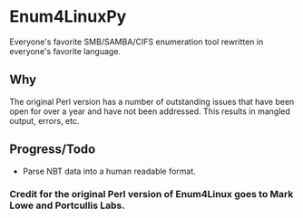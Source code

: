 # Enum4LinuxPy
Everyone's favorite SMB/SAMBA/CIFS enumeration tool rewritten in everyone's favorite language.

## Why
The original Perl version has a number of outstanding issues that have been open for over a year and have not been addressed. This results in mangled output, errors, etc.

## Progress/Todo
* Parse NBT data into a human readable format.

### **Credit for the original Perl version of Enum4Linux goes to Mark Lowe and Portcullis Labs.**
